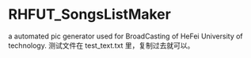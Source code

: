 # RHFUT_SongsListMaker
a automated pic generator used for BroadCasting of HeFei University of technology.
测试文件在 test_text.txt 里，复制过去就可以。
